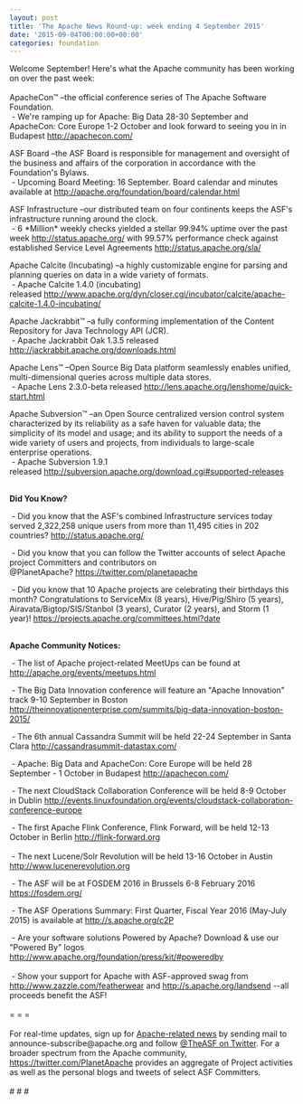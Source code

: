 ```yaml
---
layout: post
title: 'The Apache News Round-up: week ending 4 September 2015'
date: '2015-09-04T00:00:00+00:00'
categories: foundation
---
```

<div>Welcome September! Here's what the Apache community has been working on over the past week:</div> 
  <div><br /></div> 
  <div>ApacheCon™ –the official conference series of The Apache Software Foundation.</div> 
  <div>&nbsp;- We're ramping up for Apache: Big Data 28-30 September and ApacheCon: Core Europe 1-2 October and look forward to seeing you in in Budapest <a href="http://apachecon.com/">http://apachecon.com/</a></div> 
  <div> 
    <p>ASF Board –the ASF Board is responsible for management and oversight of the business and affairs of the corporation in accordance with the Foundation's Bylaws.<br />&nbsp;- Upcoming Board Meeting: 16 September. Board calendar and minutes available at <a href="http://apache.org/foundation/board/calendar.html">http://apache.org/foundation/board/calendar.html</a></p> 
  </div> 
  <div> 
    <p>ASF Infrastructure –our distributed team on four continents keeps the ASF's infrastructure running around the clock.<br />&nbsp;- 6 *Million* weekly checks yielded a stellar 99.94% uptime over the past week <a href="http://status.apache.org/">http://status.apache.org/</a>&nbsp;with 99.57% performance check against established Service Level Agreements&nbsp;<a href="http://status.apache.org/sla/">http://status.apache.org/sla/</a></p> 
    <p><a href="http://status.apache.org/sla/"></a>Apache Calcite (Incubating) –a highly customizable engine for parsing and planning queries on data in a wide variety of formats.<br />&nbsp;- Apache Calcite 1.4.0 (incubating) released&nbsp;<a href="http://www.apache.org/dyn/closer.cgi/incubator/calcite/apache-calcite-1.4.0-incubating/">http://www.apache.org/dyn/closer.cgi/incubator/calcite/apache-calcite-1.4.0-incubating/</a></p> 
  </div> 
  <div> 
    <p>Apache Jackrabbit™ –a fully conforming implementation of the Content Repository for Java Technology API (JCR).<br />&nbsp;- Apache Jackrabbit Oak 1.3.5 released <a href="http://jackrabbit.apache.org/downloads.html">http://jackrabbit.apache.org/downloads.html</a></p> 
    <div> 
      <p>Apache Lens™ –Open Source Big Data platform seamlessly enables unified, multi-dimensional queries across multiple data stores.<br />&nbsp;- Apache Lens 2.3.0-beta released&nbsp;<a href="http://lens.apache.org/lenshome/quick-start.html">http://lens.apache.org/lenshome/quick-start.html</a></p> 
    </div> 
    <p>Apache Subversion™ –an Open Source centralized version control system characterized by its reliability as a safe haven for valuable data; the simplicity of its model and usage; and its ability to support the needs of a wide variety of users and projects, from individuals to large-scale enterprise operations.<br />&nbsp;- Apache Subversion 1.9.1 released&nbsp;<a href="http://subversion.apache.org/download.cgi#supported-releases">http://subversion.apache.org/download.cgi#supported-releases</a></p> 
  </div> 
  <div><b><br />Did You Know?</b></div> 
  <div> 
    <p>&nbsp;- Did you know that the ASF's combined Infrastructure services today served 2,322,258 unique users from more than 11,495 cities in 202 countries?&nbsp;<a href="http://status.apache.org/">http://status.apache.org/</a></p> 
    <p>&nbsp;- Did you know that you can follow the Twitter accounts of select Apache project Committers and contributors on @PlanetApache?&nbsp;<a href="https://twitter.com/planetapache">https://twitter.com/planetapache</a></p> 
  </div> 
  <div>&nbsp;- Did you know that 10 Apache projects are celebrating their birthdays this month? Congratulations to ServiceMix (8 years), Hive/Pig/Shiro (5 years), Airavata/Bigtop/SIS/Stanbol (3 years), Curator (2 years), and Storm (1 year)!&nbsp;<a href="https://projects.apache.org/committees.html?date">https://projects.apache.org/committees.html?date</a></div> 
  <div><br /></div> 
  <div> 
    <p><b>Apache Community Notices:</b></p> 
    <p><b></b>&nbsp;- The list of Apache project-related MeetUps can be found at <a href="http://apache.org/events/meetups.html">http://apache.org/events/meetups.html</a></p> 
  </div> 
  <div> 
    <p><a href="http://apache.org/events/meetups.html"></a>&nbsp;- The Big Data Innovation conference will feature an &quot;Apache Innovation&quot; track 9-10 September in Boston <a href="http://theinnovationenterprise.com/summits/big-data-innovation-boston-2015/">http://theinnovationenterprise.com/summits/big-data-innovation-boston-2015/</a></p> 
    <p>&nbsp;- The 6th annual Cassandra Summit will be held 22-24 September in Santa Clara&nbsp;<a href="http://cassandrasummit-datastax.com/">http://cassandrasummit-datastax.com/</a></p> 
  </div> 
  <div> 
    <p><a href="http://theinnovationenterprise.com/summits/big-data-innovation-boston-2015/"></a>&nbsp;- Apache: Big Data and ApacheCon: Core Europe will be held 28 September - 1 October in Budapest <a href="http://apachecon.com/">http://apachecon.com/</a></p> 
  </div> 
  <div> 
    <p>&nbsp;- The next CloudStack Collaboration Conference will be held 8-9 October in Dublin <a href="http://events.linuxfoundation.org/events/cloudstack-collaboration-conference-europe">http://events.linuxfoundation.org/events/cloudstack-collaboration-conference-europe</a> </p> 
  </div> 
  <div>&nbsp;- The first Apache Flink Conference, Flink Forward, will be held 12-13 October in Berlin <a href="http://flink-forward.org/">http://flink-forward.org</a></div> 
  <div><br /></div> 
  <div>&nbsp;- The next Lucene/Solr Revolution will be held 13-16 October in Austin <a href="http://www.lucenerevolution.org/">http://www.lucenerevolution.org</a></div> 
  <div> 
    <p>&nbsp;- The ASF will be at FOSDEM 2016 in Brussels 6-8 February 2016 <a href="https://fosdem.org/">https://fosdem.org/</a></p> 
    <p>&nbsp;- The ASF Operations Summary: First Quarter, Fiscal Year 2016 (May-July 2015) is available at&nbsp;<a href="http://s.apache.org/c2P">http://s.apache.org/c2P</a></p> 
  </div> 
  <div>&nbsp;- Are your software solutions Powered by Apache? Download &amp; use our &quot;Powered By&quot; logos <a href="http://www.apache.org/foundation/press/kit/#poweredby">http://www.apache.org/foundation/press/kit/#poweredby</a></div> 
  <div><br /></div> 
  <div>&nbsp;- Show your support for Apache with ASF-approved swag from <a href="http://www.zazzle.com/featherwear">http://www.zazzle.com/featherwear</a> and <a href="http://s.apache.org/landsend">http://s.apache.org/landsend</a> --all proceeds benefit the ASF!&nbsp;</div> 
  <div><br /></div> 
  <div>= = =</div> 
  <div><br /></div> 
  <div>For real-time updates, sign up for <a href="http://apache.org/foundation/mailinglists.html#foundation-announce">Apache-related news</a> by sending mail to announce-subscribe@apache.org and follow <a href="https://twitter.com/TheASF">@TheASF on Twitter</a>. For a broader spectrum from the Apache community, <a href="http://s.apache.org/landsend">https://twitter.com/PlanetApache</a> provides an aggregate of Project activities as well as the personal blogs and tweets of select ASF Committers.</div> 
  <div><br /></div> 
  <div># # #</div>
